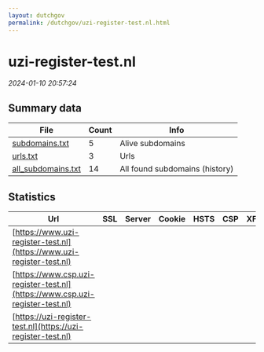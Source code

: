 ```yaml
---
layout: dutchgov
permalink: /dutchgov/uzi-register-test.nl.html
---
```



# uzi-register-test.nl
*2024-01-10 20:57:24*
## Summary data


| File       | Count | Info |
|------------|-------|------|
|[subdomains.txt](/data/uzi-register-test.nl/subdomains.txt)|5|Alive subdomains|
|[urls.txt](/data/uzi-register-test.nl/urls.txt)|3|Urls|
|[all_subdomains.txt](/data/uzi-register-test.nl/all_subdomains.txt)|14|All found subdomains (history)|


## Statistics


| Url | SSL | Server | Cookie | HSTS | CSP | XFO | XXP | RP | Tech |Title |
|------------|-------|------|------|------|------|------|------|------|------|------|
|[https://www.uzi-register-test.nl](https://www.uzi-register-test.nl)| || | | | | | :white_check_mark: |HSTS|301 Moved Perman...|
|[https://www.csp.uzi-register-test.nl](https://www.csp.uzi-register-test.nl)| || | | | | | :white_check_mark: |HSTS|Home | Zorg CSP|
|[https://uzi-register-test.nl](https://uzi-register-test.nl)| || | | | | | :white_check_mark: |HSTS|301 Moved Perman...|